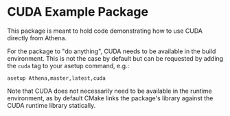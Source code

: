 # CUDA Example Package

This package is meant to hold code demonstrating how to use CUDA directly
from Athena.

For the package to "do anything", CUDA needs to be available in the build
environment. This is not the case by default but can be requested by adding
the `cuda` tag to your asetup command, e.g.:
```
asetup Athena,master,latest,cuda
```
Note that CUDA does not necessarily need to be available in
the runtime environment, as by default CMake links the package's library
against the CUDA runtime library statically. 
